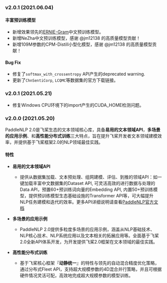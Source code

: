 ### v2.0.1 (2021.06.04)

#### 丰富预训练模型
* 新增效果领先的[ERNIE-Gram](https://arxiv.org/abs/2010.12148)中文预训练模型。
* 新增NeZha中文预训练模型，感谢 @jm12138 的高质量模型贡献！
* 新增109M参数的CPM-Distill小型化模型，感谢 @jm12138 的高质量模型贡献！

#### Bug Fix
* 修复了`softmax_with_crossentropy` API产生的deprecated warning.
* 更新了`ChnSentiCorp`, `LCQMC`等数据集的官方下载链接。

### v2.0.1 (2021.05.21)

- 修复Windows CPU环境下的import产生的CUDA_HOME检测问题。

### v2.0.0 (2021.05.20)

PaddleNLP 2.0是飞桨生态的文本领域核心库，具备**易用的文本领域API**，**多场景的应用示例**、和**高性能分布式训练**三大特点，旨在提升飞桨开发者文本领域建模效率，并提供基于飞桨框架2.0的NLP领域最佳实践。

#### 特性

- **易用的文本领域API**
  - 提供从数据集加载、文本预处理、组网建模、评估、到推的领域API：如一键加载丰富中文数据集的Dataset API, 可灵活高效的进行数据与处理的Data API，预置60+预训练词向量的Embedding API, 内置50+预训练模型，提供预训练模型生态基础设施的Transformer API等，可大幅提升NLP任务建模和迭代的效率。更多API详细说明请查看[PaddleNLP官方文档](https://paddlenlp.readthedocs.io/)


- **多场景的应用示例**
  - PaddleNLP 2.0提供多粒度多场景的应用示例，涵盖从NLP基础技术、NLP核心技术、NLP系统应用以及文本相关的拓展应用等。全面基于飞桨2.0全新API体系开发，为开发提供飞桨2.0框架在文本领域的最佳实践。


- **高性能分布式训练**
  - 基于飞桨核心框架『**动静统一**』的特性与领先的自动混合精度优化策略，通过分布式Fleet API，支持超大规模参数的4D混合并行策略，并且可根据硬件情况灵活可配，高效地完成超大规模参数的模型训练。
